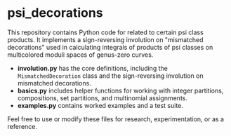 # psi_decorations

This repository contains Python code for related to certain psi class products. It implements a sign-reversing involution on "mismatched decorations" used in calculating integrals of products of psi classes on multicolored moduli spaces of genus-zero curves.

- **involution.py** has the core definitions, including the `MismatchedDecoration` class and the sign-reversing involution on mismatched decorations.
- **basics.py** includes helper functions for working with integer partitions, compositions, set partitions, and multinomial assignments.
- **examples.py** contains worked examples and a test suite.

Feel free to use or modify these files for research, experimentation, or as a reference.

